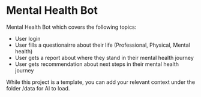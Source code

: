 # Mental Health Bot

Mental Health Bot which covers the following topics:
- User login
- User fills a questionairre about their life (Professional, Physical, Mental health)
- User gets a report about where they stand in their mental health journey
- User gets recommendation about next steps in their mental health journey


While this project is a template, you can add your relevant context under the folder /data for AI to load.
